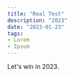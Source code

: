 ```yaml
---
title: "Real Test"
description: "2023"
date: "2023-01-23"
tags:
- Lorem
- Ipsum
---
```


Let's win in 2023.


